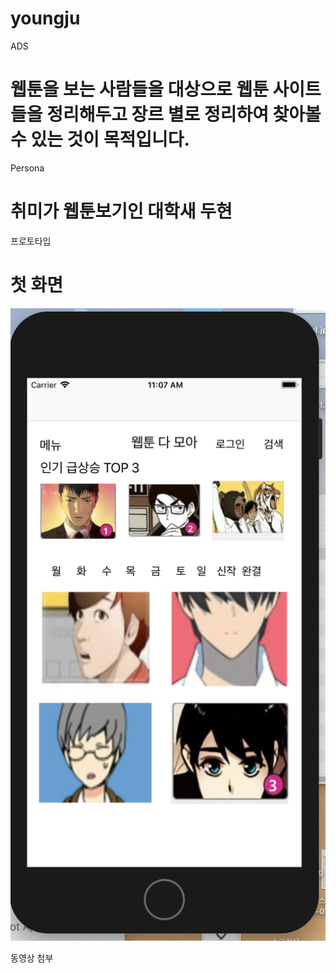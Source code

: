 # youngju

ADS
# 웹툰을 보는 사람들을 대상으로 웹툰 사이트들을 정리해두고 장르 별로 정리하여 찾아볼 수 있는 것이 목적입니다.

Persona
# 취미가 웹툰보기인 대학새 두현

프로토타입
# 첫 화면
![image1](https://github.com/ProjectInTheClass/youngju/blob/master/doc/image01.png)

동영상 첨부





